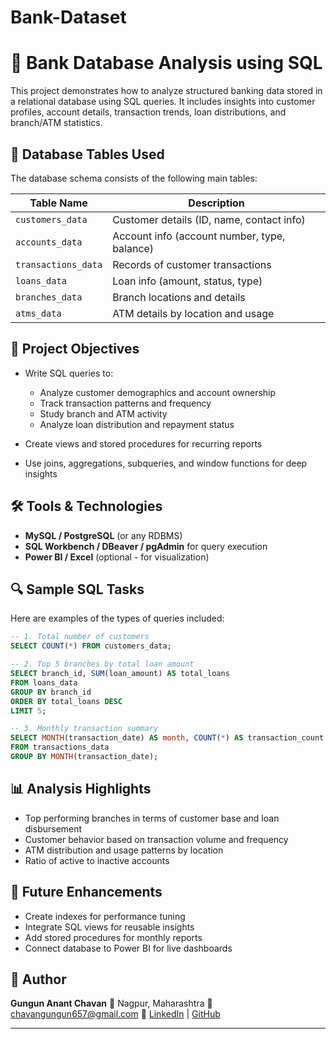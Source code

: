 # Bank-Dataset

# 🏦 Bank Database Analysis using SQL

This project demonstrates how to analyze structured banking data stored in a relational database using SQL queries. It includes insights into customer profiles, account details, transaction trends, loan distributions, and branch/ATM statistics.

## 📁 Database Tables Used

The database schema consists of the following main tables:

| Table Name          | Description                                  |
| ------------------- | -------------------------------------------- |
| `customers_data`    | Customer details (ID, name, contact info)    |
| `accounts_data`     | Account info (account number, type, balance) |
| `transactions_data` | Records of customer transactions             |
| `loans_data`        | Loan info (amount, status, type)             |
| `branches_data`     | Branch locations and details                 |
| `atms_data`         | ATM details by location and usage            |

## 🎯 Project Objectives

* Write SQL queries to:

  * Analyze customer demographics and account ownership
  * Track transaction patterns and frequency
  * Study branch and ATM activity
  * Analyze loan distribution and repayment status
* Create views and stored procedures for recurring reports
* Use joins, aggregations, subqueries, and window functions for deep insights

## 🛠️ Tools & Technologies

* **MySQL / PostgreSQL** (or any RDBMS)
* **SQL Workbench / DBeaver / pgAdmin** for query execution
* **Power BI / Excel** (optional - for visualization)

## 🔍 Sample SQL Tasks

Here are examples of the types of queries included:

```sql
-- 1. Total number of customers
SELECT COUNT(*) FROM customers_data;

-- 2. Top 5 branches by total loan amount
SELECT branch_id, SUM(loan_amount) AS total_loans
FROM loans_data
GROUP BY branch_id
ORDER BY total_loans DESC
LIMIT 5;

-- 3. Monthly transaction summary
SELECT MONTH(transaction_date) AS month, COUNT(*) AS transaction_count
FROM transactions_data
GROUP BY MONTH(transaction_date);
```

## 📊 Analysis Highlights

* Top performing branches in terms of customer base and loan disbursement
* Customer behavior based on transaction volume and frequency
* ATM distribution and usage patterns by location
* Ratio of active to inactive accounts

## 🧠 Future Enhancements

* Create indexes for performance tuning
* Integrate SQL views for reusable insights
* Add stored procedures for monthly reports
* Connect database to Power BI for live dashboards

## 📌 Author

**Gungun Anant Chavan**
📍 Nagpur, Maharashtra
📧 [chavangungun657@gmail.com](mailto:chavangungun657@gmail.com)
🔗 [LinkedIn](https://www.linkedin.com/in/gungun-chavan-822440259/) | [GitHub](https://github.com/datawithgungun)

---
